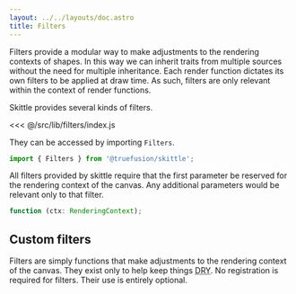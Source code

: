 ```yaml
---
layout: ../../layouts/doc.astro
title: Filters
---
```


Filters provide a modular way to make adjustments to the rendering contexts of shapes.
In this way we can inherit traits from multiple sources without the need for multiple inheritance.
Each render function dictates its own filters to be applied at draw time.
As such, filters are only relevant within the context of render functions.

Skittle provides several kinds of filters.

<<< @/src/lib/filters/index.js

They can be accessed by importing `Filters`.

```js
import { Filters } from '@truefusion/skittle';
```

All filters provided by skittle require that the first parameter be reserved for the rendering context of the canvas.
Any additional parameters would be relevant only to that filter.

```ts
function (ctx: RenderingContext);
```

## Custom filters

Filters are simply functions that make adjustments to the rendering context of the canvas.
They exist only to help keep things <abbr title="don't repeat yourself">DRY</abbr>.
No registration is required for filters.
Their use is entirely optional.
